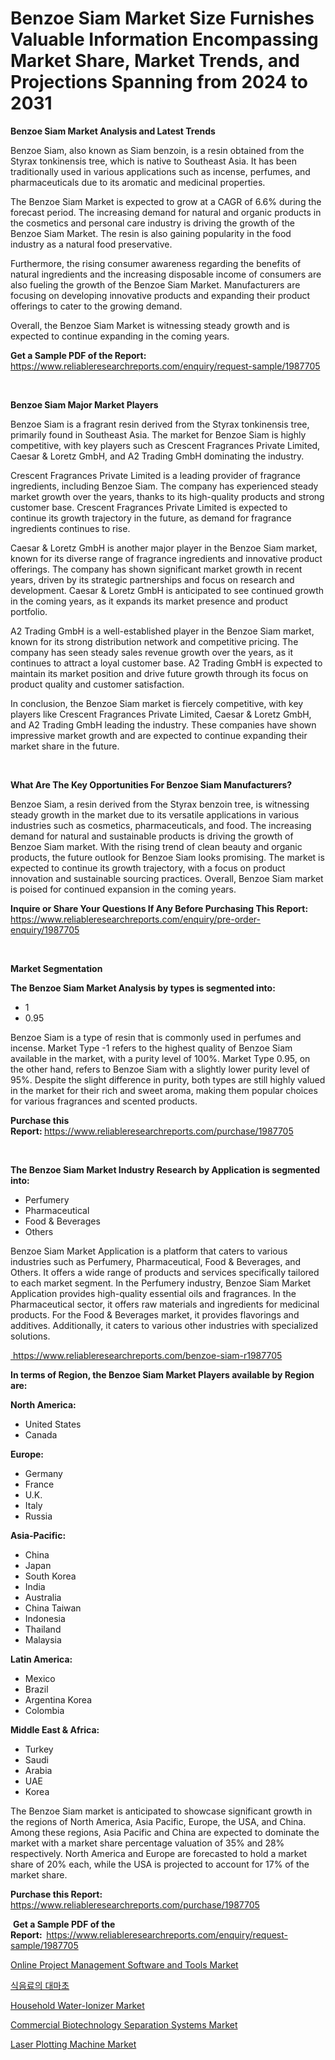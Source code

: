 <p><h1>Benzoe Siam Market Size Furnishes Valuable Information Encompassing Market Share, Market Trends, and Projections Spanning from 2024 to 2031</h1></p><p><strong>Benzoe Siam Market Analysis and Latest Trends</strong></p>
<p><p>Benzoe Siam, also known as Siam benzoin, is a resin obtained from the Styrax tonkinensis tree, which is native to Southeast Asia. It has been traditionally used in various applications such as incense, perfumes, and pharmaceuticals due to its aromatic and medicinal properties.</p><p>The Benzoe Siam Market is expected to grow at a CAGR of 6.6% during the forecast period. The increasing demand for natural and organic products in the cosmetics and personal care industry is driving the growth of the Benzoe Siam Market. The resin is also gaining popularity in the food industry as a natural food preservative.</p><p>Furthermore, the rising consumer awareness regarding the benefits of natural ingredients and the increasing disposable income of consumers are also fueling the growth of the Benzoe Siam Market. Manufacturers are focusing on developing innovative products and expanding their product offerings to cater to the growing demand.</p><p>Overall, the Benzoe Siam Market is witnessing steady growth and is expected to continue expanding in the coming years.</p></p>
<p><strong>Get a Sample PDF of the Report:&nbsp;</strong> <a href="https://www.reliableresearchreports.com/enquiry/request-sample/1987705">https://www.reliableresearchreports.com/enquiry/request-sample/1987705</a></p>
<p>&nbsp;</p>
<p><strong>Benzoe Siam Major Market Players</strong></p>
<p><p>Benzoe Siam is a fragrant resin derived from the Styrax tonkinensis tree, primarily found in Southeast Asia. The market for Benzoe Siam is highly competitive, with key players such as Crescent Fragrances Private Limited, Caesar & Loretz GmbH, and A2 Trading GmbH dominating the industry.</p><p>Crescent Fragrances Private Limited is a leading provider of fragrance ingredients, including Benzoe Siam. The company has experienced steady market growth over the years, thanks to its high-quality products and strong customer base. Crescent Fragrances Private Limited is expected to continue its growth trajectory in the future, as demand for fragrance ingredients continues to rise.</p><p>Caesar & Loretz GmbH is another major player in the Benzoe Siam market, known for its diverse range of fragrance ingredients and innovative product offerings. The company has shown significant market growth in recent years, driven by its strategic partnerships and focus on research and development. Caesar & Loretz GmbH is anticipated to see continued growth in the coming years, as it expands its market presence and product portfolio.</p><p>A2 Trading GmbH is a well-established player in the Benzoe Siam market, known for its strong distribution network and competitive pricing. The company has seen steady sales revenue growth over the years, as it continues to attract a loyal customer base. A2 Trading GmbH is expected to maintain its market position and drive future growth through its focus on product quality and customer satisfaction.</p><p>In conclusion, the Benzoe Siam market is fiercely competitive, with key players like Crescent Fragrances Private Limited, Caesar & Loretz GmbH, and A2 Trading GmbH leading the industry. These companies have shown impressive market growth and are expected to continue expanding their market share in the future.</p></p>
<p>&nbsp;</p>
<p><strong>What Are The Key Opportunities For Benzoe Siam Manufacturers?</strong></p>
<p><p>Benzoe Siam, a resin derived from the Styrax benzoin tree, is witnessing steady growth in the market due to its versatile applications in various industries such as cosmetics, pharmaceuticals, and food. The increasing demand for natural and sustainable products is driving the growth of Benzoe Siam market. With the rising trend of clean beauty and organic products, the future outlook for Benzoe Siam looks promising. The market is expected to continue its growth trajectory, with a focus on product innovation and sustainable sourcing practices. Overall, Benzoe Siam market is poised for continued expansion in the coming years.</p></p>
<p><strong>Inquire or Share Your Questions If Any Before Purchasing This Report:</strong> <a href="https://www.reliableresearchreports.com/enquiry/pre-order-enquiry/1987705">https://www.reliableresearchreports.com/enquiry/pre-order-enquiry/1987705</a></p>
<p>&nbsp;</p>
<p><strong>Market Segmentation</strong></p>
<p><strong>The Benzoe Siam Market Analysis by types is segmented into:</strong></p>
<p><ul><li>1</li><li>0.95</li></ul></p>
<p><p>Benzoe Siam is a type of resin that is commonly used in perfumes and incense. Market Type -1 refers to the highest quality of Benzoe Siam available in the market, with a purity level of 100%. Market Type 0.95, on the other hand, refers to Benzoe Siam with a slightly lower purity level of 95%. Despite the slight difference in purity, both types are still highly valued in the market for their rich and sweet aroma, making them popular choices for various fragrances and scented products.</p></p>
<p><strong>Purchase this Report:&nbsp;</strong><a href="https://www.reliableresearchreports.com/purchase/1987705">https://www.reliableresearchreports.com/purchase/1987705</a></p>
<p>&nbsp;</p>
<p><strong>The Benzoe Siam Market Industry Research by Application is segmented into:</strong></p>
<p><ul><li>Perfumery</li><li>Pharmaceutical</li><li>Food & Beverages</li><li>Others</li></ul></p>
<p><p>Benzoe Siam Market Application is a platform that caters to various industries such as Perfumery, Pharmaceutical, Food & Beverages, and Others. It offers a wide range of products and services specifically tailored to each market segment. In the Perfumery industry, Benzoe Siam Market Application provides high-quality essential oils and fragrances. In the Pharmaceutical sector, it offers raw materials and ingredients for medicinal products. For the Food & Beverages market, it provides flavorings and additives. Additionally, it caters to various other industries with specialized solutions.</p></p>
<p><a href="https://www.reliableresearchreports.com/benzoe-siam-r1987705">&nbsp;https://www.reliableresearchreports.com/benzoe-siam-r1987705</a></p>
<p><strong>In terms of Region, the Benzoe Siam Market Players available by Region are:</strong></p>
<p>
    <p> <strong> North America: </strong>
        <ul>
            <li>United States</li>
            <li>Canada</li>
        </ul>
        </p> 
    <p> <strong> Europe: </strong>
        <ul>
            <li>Germany</li>
            <li>France</li>
            <li>U.K.</li>
            <li>Italy</li>
            <li>Russia</li>
        </ul>
        </p> 
    <p> <strong> Asia-Pacific: </strong>
        <ul>
            <li>China</li>
            <li>Japan</li>
            <li>South Korea</li>
            <li>India</li>
            <li>Australia</li>
            <li>China Taiwan</li>
            <li>Indonesia</li>
            <li>Thailand</li>
            <li>Malaysia</li>
        </ul>
        </p> 
    <p> <strong> Latin America: </strong>
        <ul>
            <li>Mexico</li>
            <li>Brazil</li>
            <li>Argentina Korea</li>
            <li>Colombia</li>
        </ul>
        </p> 
    <p> <strong> Middle East & Africa: </strong>
        <ul>
            <li>Turkey</li>
            <li>Saudi</li>
            <li>Arabia</li>
            <li>UAE</li>
            <li>Korea</li>
        </ul>
    </p>
    </p>
<p><p>The Benzoe Siam market is anticipated to showcase significant growth in the regions of North America, Asia Pacific, Europe, the USA, and China. Among these regions, Asia Pacific and China are expected to dominate the market with a market share percentage valuation of 35% and 28% respectively. North America and Europe are forecasted to hold a market share of 20% each, while the USA is projected to account for 17% of the market share.</p></p>
<p><strong>Purchase this Report: </strong><a href="https://www.reliableresearchreports.com/purchase/1987705">https://www.reliableresearchreports.com/purchase/1987705</a></p>
<p>&nbsp;<strong>Get a Sample PDF of the Report:&nbsp;&nbsp;</strong><a href="https://www.reliableresearchreports.com/enquiry/request-sample/1987705">https://www.reliableresearchreports.com/enquiry/request-sample/1987705</a></p>
<p><strong></strong></p>
<p><p><a href="https://github.com/sleepman642/Market-Research-Report-List-1/blob/main/online-project-management-software-and-tools-market.md">Online Project Management Software and Tools Market</a></p><p><a href="https://medium.com/@earnesteidenreichja/%EC%8B%9D%ED%92%88-%EB%B0%8F-%EC%9D%8C%EB%A3%8C-%EC%8B%9C%EC%9E%A5%EC%9D%98-%EB%8C%80%EB%A7%88%EC%B4%88-2031%EB%85%84%EA%B9%8C%EC%A7%80%EC%9D%98-%ED%8A%B8%EB%A0%8C%EB%93%9C-%EC%98%88%EC%B8%A1-%EB%B0%8F-%EA%B2%BD%EC%9F%81-%EB%B6%84%EC%84%9D-7ced56562c24">식음료의 대마초</a></p><p><a href="https://www.linkedin.com/pulse/global-household-water-ionizer-market-size-amp-share-rijrc?trackingId=8JmvybP4x4Xl558ppUSf7A%3D%3D">Household Water-Ionizer Market</a></p><p><a href="https://www.linkedin.com/pulse/commercial-biotechnology-separation-systems-industry-analysis-wrvwc?trackingId=42ksDK1VBN09gnSOpWIErg%3D%3D">Commercial Biotechnology Separation Systems Market</a></p><p><a href="https://issuu.com/reportprime-2/docs/laser-plotting-machine-market-size-2030.pptx">Laser Plotting Machine Market</a></p></p>